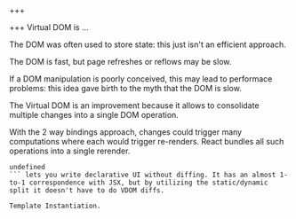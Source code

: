
+++

+++
Virtual DOM is ...

The DOM was often used to store state: this just isn't an efficient approach.

The DOM is fast, but page refreshes or reflows may be slow.

If a DOM manipulation is poorly conceived, this may lead to performace problems: this idea gave birth to the myth that the DOM is slow.

The Virtual DOM is an improvement because it allows to consolidate multiple changes into a single DOM operation.

With the 2 way bindings approach, changes could trigger many computations where each would trigger re-renders. React bundles all such operations into a single rerender.

```
undefined
``` lets you write declarative UI without diffing. It has an almost 1-to-1 correspondence with JSX, but by utilizing the static/dynamic split it doesn't have to do VDOM diffs.

Template Instantiation.

